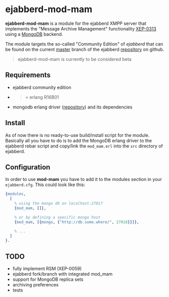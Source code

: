 # ejabberd-mod-mam

**ejabberd-mod-mam** is a module for the ejabberd XMPP server that implements
the "Message Archive Management" functionality [XEP-0313][xep] using a
[MongoDB][mongo] backend.

The module targets the so-called "Community Edition" of *ejabberd* that can be
found on the current [master][master] branch of the ejabberd
[repository][master] on github.

> ejabberd-mod-mam is currently to be considered beta


## Requirements

* ejabberd community edition
* >= erlang R16B01
* mongodb erlang driver ([repository][driver]) and its dependencies


## Install

As of now there is no ready-to-use build/install script for the module.
Basically all you have to do is to add the MongoDB erlang driver to the
ejabberd rebar script and copy/link the `mod_mam.erl` into the `src` directory
of ejabberd.


## Configuration

In order to use **mod-mam** you have to add it to the modules section in your
`ejabberd.cfg`. This could look like this:

``` erlang
{modules,
  [
    % using the mongo db on localhost:27017
    {mod_mam, []},

    % or by defining a specific mongo host
    {mod_mam, [{mongo, {"http://db.some.where/", 27018}}]},

    % ...
  ]
}.
```


## TODO

* fully implement RSM (XEP-0059)
* ejabberd fork/branch with integrated mod\_mam
* support for MongoDB replica sets
* archiving preferences
* tests


[xep]: http://xmpp.org/extensions/xep-0313.html
[mongo]: http://mongodb.org
[master]: https://github.com/processone/ejabberd/tree/master
[driver]: https://github.com/mongodb/mongodb-erlang/tree/master
